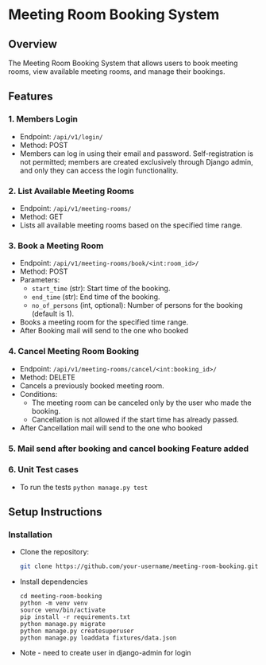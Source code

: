 # Meeting Room Booking System

## Overview
The Meeting Room Booking System that allows users to book meeting rooms, view available meeting rooms, and manage their bookings.

## Features

### 1. Members Login
- Endpoint: `/api/v1/login/`
- Method: POST
- Members can log in using their email and password. Self-registration is    not permitted; members are created exclusively through Django admin, and only they can access the login functionality.

### 2. List Available Meeting Rooms
- Endpoint: `/api/v1/meeting-rooms/`
- Method: GET
- Lists all available meeting rooms based on the specified time range.

### 3. Book a Meeting Room
- Endpoint: `/api/v1/meeting-rooms/book/<int:room_id>/`
- Method: POST
- Parameters:
  - `start_time` (str): Start time of the booking.
  - `end_time` (str): End time of the booking.
  - `no_of_persons` (int, optional): Number of persons for the booking (default is 1).
- Books a meeting room for the specified time range.
- After Booking mail will send to the one who booked

### 4. Cancel Meeting Room Booking
- Endpoint: `/api/v1/meeting-rooms/cancel/<int:booking_id>/`
- Method: DELETE
- Cancels a previously booked meeting room.
- Conditions:
  - The meeting room can be canceled only by the user who made the booking.
  - Cancellation is not allowed if the start time has already passed.
- After Cancellation mail will send to the one who booked


### 5. Mail send after booking and cancel booking Feature added

### 6. Unit Test cases
- To run the tests ```python manage.py test```


## Setup Instructions

### Installation
-  Clone the repository:
   ```bash
   git clone https://github.com/your-username/meeting-room-booking.git
    ```
-  Install dependencies
    ```
   cd meeting-room-booking
   python -m venv venv
   source venv/bin/activate
   pip install -r requirements.txt
   python manage.py migrate
   python manage.py createsuperuser
   python manage.py loaddata fixtures/data.json
   ```
- Note - 
  need to create user in django-admin for login


